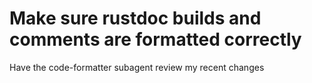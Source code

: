 # Make sure rustdoc builds and comments are formatted correctly

Have the code-formatter subagent review my recent changes